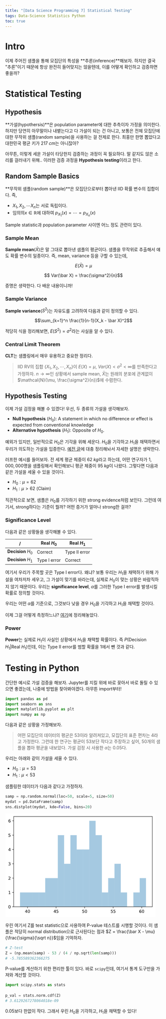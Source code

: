 ```yaml
---
title: "[Data Science Programming 7] Statistical Testing"
tags: Data-Science Statistics Python
toc: true
---
```


# Intro
이제 주어진 샘플을 통해 모집단의 특성을 **추론(inference)**해보자. 하지만 결국 "추론"이기 때문에 항상 완전히 들어맞지는 않을텐데, 이를 어떻게 확인하고 검증하면 좋을까?


# Statistical Testing
## Hypothesis
**가설(hypothersis)**은 population parameter에 대한 추측이자 가정을 의미한다. 하지만 당연히 아무말이나 내뱉는다고 다 가설이 되는 건 아니고, 보통은 전체 모집단에 대한 무작위 샘플(random sample)을 사용하는 걸 전제로 한다. 최홍만 한명 뽑았다고 대한민국 평균 키가 $217\;cm$는 아니잖아?

아무튼, 이렇게 세운 가설이 타당한지 검증하는 과정이 꼭 필요하다. 말 같지도 않은 소리를 걸러내기 위해.. 이러한 검증 과정을 **Hypothesis testing**이라고 한다.

## Random Sample Basics
**무작위 샘플(random sample)**은 모집단으로부터 뽑아낸 IID 확률 변수의 집합이다. 즉,

- $X_1, X_2, \cdots X_n$는 서로 독립이다.
- 임의의$x \in \mathbb R$에 대하여 $p_{X_1}(x) = \cdots = p_{X_n}(x)$

Sample statistic과 population parameter 사이엔 어느 정도 관련이 있다. 

### Sample Mean
**Sample mean**($\bar X$)은 말 그대로 뽑아낸 샘플의 평균이다. 샘플을 무작위로 추출해서 얘도 확률 변수의 일종이다. 즉, mean, variance 등을 구할 수 있는데,

$$ E(\bar X ) = \mu $$

$$ Var(\bar X) = \frac{\sigma^2}{n}$$

증명은 생략한다. 다 배운 내용이니까!

### Sample Variance
**Sample variance**($S^2$)는 자유도를 고려하여 다음과 같이 정의할 수 있다.

$$\sum_{k=1}^n \frac{1}{n-1}(X_k - \bar X)^2$$

적당히 식을 정리해보면, $E(S^2) = \sigma^2$라는 사실을 알 수 있다.

### Central Limit Theorem
**CLT**는 샘플링에서 매우 유용하고 중요한 정리다.

> IID RV의 집합 {$X_1,X_2,\cdots,X_n$}이 $E(X) = \mu$, $Var(X) < \sigma^2 < \infty$를 만족한다고 가정하자. $n \to \infty$인 상황에서 sample mean, $\bar X$는 원래의 분포에 관계없이 $\mathcal{N}(\mu, \frac{\sigma^2}{n})$에 수렴한다.

## Hypothesis Testing
이제 가설 검정을 해볼 수 있겠다! 우선, 두 종류의 가설을 생각해보자.

- **Null hypothesis** ($H_0$): A statement in which no difference or effect is expected from conventional knowledge
- **Alternative hypothesis** ($H_1$): Opposite of $H_0$.

예외가 있지만, 일반적으로 $H_0$은 기각을 위해 세운다. $H_0$을 기각하고 $H_1$을 채택하면서 우리가 의도하는 가설을 입증한다. [예전 글](https://eunseong-park.github.io/2020/04/25/Statistics-5-Statistical-Hypothesis.html)에 대충 정리해놔서 자세한 설명은 생략한다.

러프한 예시를 들어보자. 전 세계 평균 체중이 $62\;kg$라고 하는데, 어떤 연구자가 $1,000,000$명을 샘플링해서 확인해보니 평균 체중이 $95\;kg$이 나왔다. 그렇다면 다음과 같은 가설을 세울 수 있을 것이다.

- $H_0: \mu = 62$
- $H_1: \mu > 62$ (Claim)

직관적으로 보면, 샘플은 $H_0$를 기각하기 위한 strong evidence처럼 보인다. 그런데 여기서, strong하다는 기준이 뭘까? 어떤 증거가 얼마나 strong한 걸까?

### Significance Level
다음과 같은 상황들을 생각해볼 수 있다.

/ | Real $H_0$ | Real $H_1$
---|---|---
**Decision** $H_0$ | Correct | Type II error
**Decision** $H_1$ | Type I error | Correct

여기서 우리가 주목할 곳은 Type I error다. 왜냐? 보통 우리는 $H_1$을 채택하기 위해 가설을 여차저차 세우고, 그 가설이 맞기를 바라는데, 실제로 $H_0$이 맞는 상황은 바람직하지 않기 때문이다. 우리는 **significance level**, $\alpha$를 그러한 Type I error를 발생시킬 확률로 정의할 것이다. 

우리는 어떤 $\alpha$를 기준으로, 그것보다 낮을 경우 $H_0$을 기각하고 $H_1$을 채택할 것이다.

이제 그걸 어떻게 측정하느냐? [여기](https://eunseong-park.github.io/2020/04/25/Statistics-5-Statistical-Hypothesis.html#hypothesis-test)에 정리해놓았다.

### Power
**Power**는 실제로 $H_1$이 사실인 상황에서 $H_1$을 채택할 확률이다. 즉 $P(\text{Decision } H_1 \vert \text{Real } H_1)$인데, 이는 Type II error를 범할 확률을 $1$에서 뺀 것과 같다.


# Testing in Python
간단한 예시로 가설 검증을 해보자. Jupyter를 지킬 위에 바로 꽂아서 바로 돌릴 수 있으면 좋겠는데, 나중에 방법을 찾아봐야겠다. 아무튼 import부터!

```python
import pandas as pd
import seaborn as sns
import matplotlib.pyplot as plt
import numpy as np
```

다음과 같은 상황을 가정해보자.

> 어떤 모집단의 데이터의 평균은 $53$이라 알려져있고, 모집단의 표준 편차는 $4$라고 가정한다. 그런데 한 연구는 평균이 $53$보단 작다고 주장하고 싶어, $50$개의 샘플을 뽑아 평균을 내보았다. 가설 검정 시 사용한 $\alpha$는 $0.05$다.

우리는 아래와 같이 가설을 세울 수 있다.

- $H_0: \mu = 53$
- $H_1: \mu < 53$

샘플링한 데이터가 다음과 같다고 가정하자.

```python
samp = np.random.normal(loc=50, scale=5, size=50)
mydat = pd.DataFrame(samp)
sns.distplot(mydat, kde=False, bins=20)
```
![](/imgs/dsp/8.png)

우린 여기서 Z를 test statistic으로 사용하여 P-value 테스트를 시행할 것이다. 이 샘플은 적당히 normal distribution으로 근사된다는 점과 $Z = \frac{\bar X - \mu}{\frac{\sigma}{\sqrt n}}$임을 기억하자.

```python
# Z-test
Z = (np.mean(samp) - 53 / (4 / np.sqrt(len(samp)))
# -5.785589362366275
```

P-value를 계산하기 위한 편리한 툴이 있다. 바로 `scipy`인데, 여기서 통계 도구만을 가져와 계산할 것이다. 

```python
import scipy.stats as stats

p_val = stats.norm.cdf(Z)
# 3.6129267278064018e-09
```
$0.05$보다 한없이 작다. 그래서 우린 $H_0$을 기각하고, $H_1$을 채택할 수 있다!